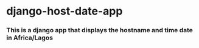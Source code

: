 # django-host-date-app
### This is a django app that displays the hostname and time date in Africa/Lagos
